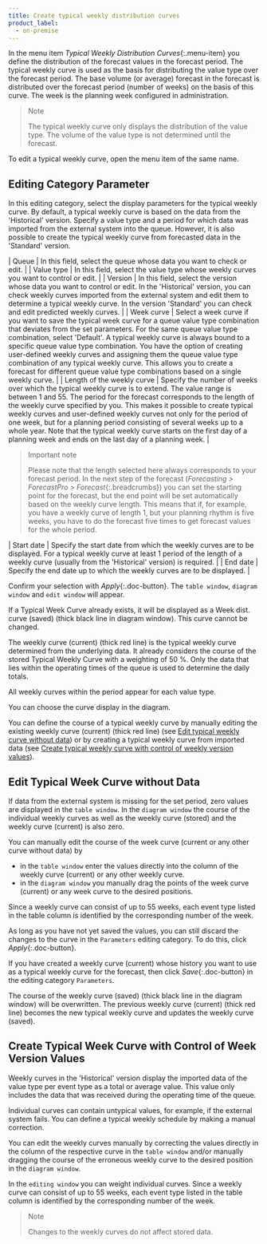 ```yaml
---
title: Create typical weekly distribution curves
product_label:
  - on-premise
---
```


In the menu item _Typical Weekly Distribution Curves_{:.menu-item} you define the distribution of the forecast values in the forecast period. The typical weekly curve is used as the basis for distributing the value type over the forecast period. The base volume (or average) forecast in the forecast is distributed over the forecast period (number of weeks) on the basis of this curve. The week is the planning week configured in administration.

> Note
>
> The typical weekly curve only displays the distribution of the value type. The volume of the value type is not determined until the forecast.

To edit a typical weekly curve, open the menu item of the same name.

## Editing Category Parameter

In this editing category, select the display parameters for the typical weekly curve. By default, a typical weekly curve is based on the data from the 'Historical' version. Specify a value type and a period for which data was imported from the external system into the queue. However, it is also possible to create the typical weekly curve from forecasted data in the 'Standard' version.

| Queue | In this field, select the queue whose data you want to check or edit. |
| Value type | In this field, select the value type whose weekly curves you want to control or edit. |
| Version | In this field, select the version whose data you want to control or edit. In the 'Historical' version, you can check weekly curves imported from the external system and edit them to determine a typical weekly curve. In the version 'Standard' you can check and edit predicted weekly curves. |
| Week curve | Select a week curve if you want to save the typical week curve for a queue value type combination that deviates from the set parameters. For the same queue value type combination, select 'Default'. A typical weekly curve is always bound to a specific queue value type combination. You have the option of creating user-defined weekly curves and assigning them the queue value type combination of any typical weekly curve. This allows you to create a forecast for different queue value type combinations based on a single weekly curve. |
| Length of the weekly curve | Specify the number of weeks over which the typical weekly curve is to extend. The value range is between 1 and 55. The period for the forecast corresponds to the length of the weekly curve specified by you. This makes it possible to create typical weekly curves and user-defined weekly curves not only for the period of one week, but for a planning period consisting of several weeks up to a whole year. Note that the typical weekly curve starts on the first day of a planning week and ends on the last day of a planning week. |

> Important note
>
> Please note that the length selected here always corresponds to your forecast period. In the next step of the forecast (_Forecasting > ForecastPro > Forecast_{:.breadcrumbs}) you can set the starting point for the forecast, but the end point will be set automatically based on the weekly curve length. This means that if, for example, you have a weekly curve of length 1, but your planning rhythm is five weeks, you have to do the forecast five times to get forecast values for the whole period.

| Start date | Specify the start date from which the weekly curves are to be displayed. For a typical weekly curve at least 1 period of the length of a weekly curve (usually from the 'Historical' version) is required. |
| End date | Specify the end date up to which the weekly curves are to be displayed. |

Confirm your selection with _Apply_{:.doc-button}. The `table window`, `diagram window` and `edit window` will appear.

If a Typical Week Curve already exists, it will be displayed as a Week dist. curve (saved) (thick black line in diagram window). This curve cannot be changed.

The weekly curve (current) (thick red line) is the typical weekly curve determined from the underlying data. It already considers the course of the stored Typical Weekly Curve with a weighting of 50 %. Only the data that lies within the operating times of the queue is used to determine the daily totals.

All weekly curves within the period appear for each value type.

You can choose the curve display in the diagram.

You can define the course of a typical weekly curve by manually editing the existing weekly curve (current) (thick red line) (see [Edit typical weekly curve without data](#edit-typical-week-curve-without-data)) or by creating a typical weekly curve from imported data (see [Create typical weekly curve with control of weekly version values](#create-typical-week-curve-with-control-of-week-version-values)).



## Edit Typical Week Curve without Data

If data from the external system is missing for the set period, zero values are displayed in the `table window`. In the `diagram window` the course of the individual weekly curves as well as the weekly curve (stored) and the weekly curve (current) is also zero.

You can manually edit the course of the week curve (current or any other curve without data) by

- in the `table window` enter the values directly into the column of the weekly curve (current) or any other weekly curve.
- in the `diagram window` you manually drag the points of the week curve (current) or any week curve to the desired positions.

Since a weekly curve can consist of up to 55 weeks, each event type listed in the table column is identified by the corresponding number of the week.

As long as you have not yet saved the values, you can still discard the changes to the curve in the `Parameters` editing category. To do this, click _Apply_{:.doc-button}.

If you have created a weekly curve (current) whose history you want to use as a typical weekly curve for the forecast, then click _Save_{:.doc-button} in the editing category `Parameters`.

The course of the weekly curve (saved) (thick black line in the diagram window) will be overwritten. The previous weekly curve (current) (thick red line) becomes the new typical weekly curve and updates the weekly curve (saved).



## Create Typical Week Curve with Control of Week Version Values

Weekly curves in the 'Historical' version display the imported data of the value type per event type as a total or average value. This value only includes the data that was received during the operating time of the queue.

Individual curves can contain untypical values, for example, if the external system fails. You can define a typical weekly schedule by making a manual correction.

You can edit the weekly curves manually by correcting the values directly in the column of the respective curve in the `table window` and/or manually dragging the course of the erroneous weekly curve to the desired position in the `diagram window`.

In the `editing window` you can weight individual curves. Since a weekly curve can consist of up to 55 weeks, each event type listed in the table column is identified by the corresponding number of the week.

> Note
>
> Changes to the weekly curves do not affect stored data.
